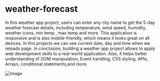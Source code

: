 # weather-forecast
In this weather app project, users can enter any city name to get the 5-day weather forecast details, including temperature, wind speed, humidity, weather icons, min temp , max temp and more. 
This application is responsive and is also mobile-friendly, which means it looks great on all devices.
In this projects we can see current date, day and time when we reloads page.
In conclusion, building a weather app project allows to apply web development skills to a real-world application. Also, it helps better understanding of DOM manipulation, Event handling, CSS styling, APIs, Arrays, conditional statements,and more.

![image](https://github.com/Ramya-suvvari/weather-forecast-/assets/149756317/ffe19b01-2b3d-49c7-ba0d-0aa9cb3d5f47)
